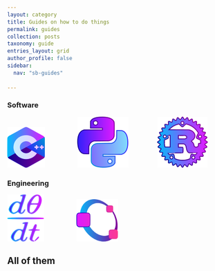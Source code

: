 ```yaml
---
layout: category
title: Guides on how to do things
permalink: guides
collection: posts
taxonomy: guide
entries_layout: grid
author_profile: false
sidebar:
  nav: "sb-guides"

---
```


### Software

[![full](/assets/images/pages/guides/cpp-small.png)](/guides/cpp)
&nbsp;&nbsp;&nbsp;&nbsp;&nbsp;&nbsp;&nbsp;&nbsp;&nbsp;&nbsp;&nbsp;&nbsp;&nbsp;&nbsp;&nbsp;&nbsp;&nbsp;
[![full](/assets/images/pages/guides/python-small.png)](/guides/python)
&nbsp;&nbsp;&nbsp;&nbsp;&nbsp;&nbsp;&nbsp;&nbsp;&nbsp;&nbsp;&nbsp;&nbsp;&nbsp;&nbsp;&nbsp;
[![full](/assets/images/pages/guides/rust-small.png)](/guides/rust)

### Engineering

[![full](/assets/images/pages/guides/math-small.png)](/guides/mathematics)
&nbsp;&nbsp;&nbsp;&nbsp;&nbsp;&nbsp;&nbsp;&nbsp;&nbsp;&nbsp;&nbsp;&nbsp;&nbsp;&nbsp;&nbsp;&nbsp;&nbsp;
[![full](/assets/images/pages/guides/octave-small.png)](/guides/octave)

## All of them
